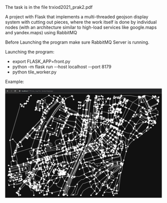 The task is in the file trxiod2021_prak2.pdf

A project with Flask that implements a multi-threaded geojson display system with cutting out pieces, where the work 
itself is done by individual nodes (with an architecture similar to high-load services like google.maps and yandex.maps)
using RabbitMQ

Before Launching the program make sure RabbitMQ Server is running.

Launching the program:
* export FLASK_APP=front.py
* python -m flask run --host localhost --port 8179
* python tile_worker.py

Example:

![img.png](resources/img.png)
